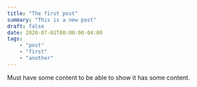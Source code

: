 ```yaml
---
title: "The first post"
summary: "This is a new post"
draft: false
date: 2020-07-01T00:00:00-04:00
tags:
    - "post"
    - "first"
    - "another"
---
```


Must have some content to be able to show it has some content.
